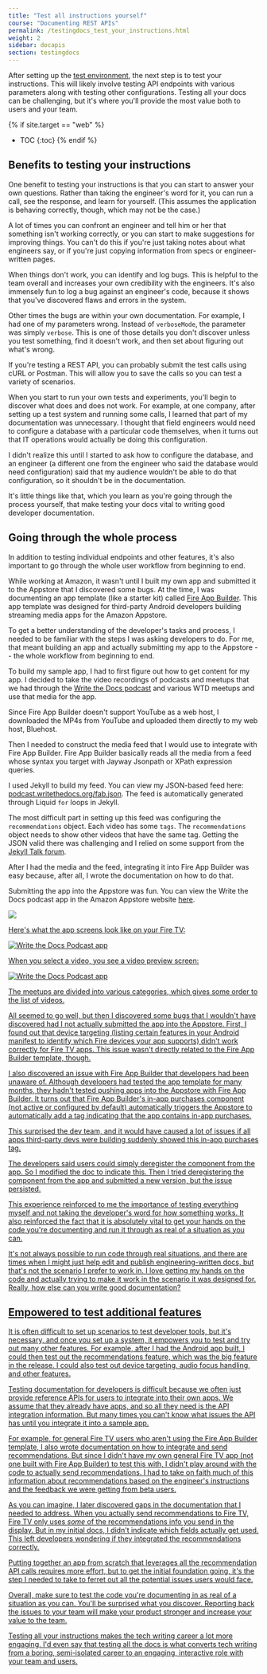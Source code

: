 ```yaml
---
title: "Test all instructions yourself"
course: "Documenting REST APIs"
permalink: /testingdocs_test_your_instructions.html
weight: 2
sidebar: docapis
section: testingdocs
---
```


After setting up the [test environment](testingdocs_test_environment.html), the next step is to test your instructions. This will likely involve testing API endpoints with various parameters along with testing other configurations. Testing all your docs can be challenging, but it's where you'll provide the most value both to users and your team.

{% if site.target == "web" %}
* TOC
{:toc}
{% endif %}

## Benefits to testing your instructions

One benefit to testing your instructions is that you can start to answer your own questions. Rather than taking the engineer's word for it, you can run a call, see the response, and learn for yourself. (This assumes the application is behaving correctly, though, which may not be the case.)

A lot of times you can confront an engineer and tell him or her that something isn't working correctly, or you can start to make suggestions for improving things. You can't do this if you're just taking notes about what engineers say, or if you're just copying information from specs or engineer-written pages.

When things don't work, you can identify and log bugs. This is helpful to the team overall and increases your own credibility with the engineers. It's also immensely fun to log a bug against an engineer's code, because it shows that you've discovered flaws and errors in the system.

Other times the bugs are within your own documentation. For example, I had one of my parameters wrong. Instead of `verboseMode`, the parameter was simply `verbose`. This is one of those details you don't discover unless you test something, find it doesn't work, and then set about figuring out what's wrong.

If you're testing a REST API, you can probably submit the test calls using cURL or Postman. This will allow you to save the calls so you can test a variety of scenarios.

When you start to run your own tests and experiments, you'll begin to discover what does and does not work. For example, at one company, after setting up a test system and running some calls, I learned that part of my documentation was unnecessary. I thought that field engineers would need to configure a database with a particular code themselves, when it turns out that IT operations would actually be doing this configuration.

I didn't realize this until I started to ask how to configure the database, and an engineer (a different one from the engineer who said the database would need configuration) said that my audience wouldn't be able to do that configuration, so it shouldn't be in the documentation.

It's little things like that, which you learn as you're going through the process yourself, that make testing your docs vital to writing good developer documentation.

## Going through the whole process

In addition to testing individual endpoints and other features, it's also important to go through the whole user workflow from beginning to end.

While working at Amazon, it wasn't until I built my own app and submitted it to the Appstore that I discovered some  bugs. At the time, I was documenting an app template (like a starter kit) called [Fire App Builder](https://developer.amazon.com/public/solutions/devices/fire-tv/docs/fire-app-builder-overview). This app template was designed for third-party Android developers building streaming media apps for the Amazon Appstore.

To get a better understanding of the developer's tasks and process, I needed to be familiar with the steps I was asking developers to do. For me, that meant building an app and actually submitting my app to the Appstore -- the whole workflow from beginning to end.

To build my sample app, I had to first figure out how to get content for my app. I decided to take the video recordings of podcasts and meetups that we had through the [Write the Docs podcast](http://podcast.writethedocs.org/) and various WTD meetups and use that media for the app.

Since Fire App Builder doesn't support YouTube as a web host, I downloaded the MP4s from YouTube and uploaded them directly to my web host, Bluehost.

Then I needed to construct the media feed that I would use to integrate with Fire App Builder. Fire App Builder basically reads all the media from a feed whose syntax you target with Jayway Jsonpath or XPath expression queries.

I used Jekyll to build my feed. You can view my JSON-based feed here: [podcast.writethedocs.org/fab.json](http://podcast.writethedocs.org/fab.json). The feed is automatically generated through Liquid `for` loops in Jekyll.

The most difficult part in setting up this feed was configuring the `recommendations` object. Each video has some `tags`. The `recommendations` object needs to show other videos that have the same tag. Getting the JSON valid there was challenging and I relied on some support from the [Jekyll Talk forum](http://talk.jekyllrb.com/t/how-to-exclude-comma-in-last-item-in-for-loop-that-is-prefaced-by-if-condition-and-output-valid-json/380/4).

After I had the media and the feed, integrating it into Fire App Builder was easy because, after all, I wrote the documentation on how to do that.

Submitting the app into the Appstore was fun. You can view the Write the Docs podcast app in the Amazon Appstore website [here](https://www.amazon.com/Id-Rather-Be-Writing-Podcast/dp/B06Y23TNC4/ref=sr_1_1?s=mobile-apps&ie=UTF8&qid=1491708630&sr=1-1&keywords=write+the+docs).

<a href="https://www.amazon.com/Id-Rather-Be-Writing-Podcast/dp/B06Y23TNC4/ref=sr_1_1?s=mobile-apps&ie=UTF8&qid=1491708630&sr=1-1&keywords=write+the+docs"><img src="images/writethedocastfiretvapp.png" />

Here's what the app screens look like on your Fire TV:

<img src="images/wtdpodcastscreenshot1.png" alt="Write the Docs Podcast app" />

When you select a video, you see a video preview screen:

<img src="images/wtdpodcastscreenshot2.png" alt="Write the Docs Podcast app" />

The meetups are divided into various categories, which gives some order to the list of videos.

All seemed to go well, but then I discovered some bugs that I wouldn't have discovered had I not actually submitted the app into the Appstore. First, I found out that device targeting (listing certain features in your Android manifest to identify which Fire devices your app supports) didn't work correctly for Fire TV apps. This issue wasn't directly related to the Fire App Builder template, though.

I also discovered an issue with Fire App Builder that developers had been unaware of. Although developers had tested the app template for many months, they hadn't tested pushing apps into the Appstore with Fire App Builder. It turns out that Fire App Builder's in-app purchases component (not active or configured by default) automatically triggers the Appstore to automatically add a tag indicating that the app contains in-app purchases.

This surprised the dev team, and it would have caused a lot of issues if all apps third-party devs were building suddenly showed this in-app purchases tag.

The developers said users could simply deregister the component from the app. So I modified the doc to indicate this. Then I tried deregistering the component from the app and submitted a new version, but the issue persisted.

This experience reinforced to me the importance of testing everything myself and not taking the developer's word for how something works. It also reinforced the fact that it is absolutely vital to get your hands on the code you're documenting and run it through as real of a situation as you can.

It's not always possible to run code through real situations, and there are times when I might just help edit and publish engineering-written docs, but that's not the scenario I prefer to work in. I love getting my hands on the code and actually trying to make it work in the scenario it was designed for. Really, how else can you write good documentation?

## Empowered to test additional features

It is often difficult to set up scenarios to test developer tools, but it's necessary, and once you set up a system, it empowers you to test and try out many other features. For example, after I had the Android app built, I could then test out the recommendations feature, which was the big feature in the release. I could also test out device targeting, audio focus handling, and other features.

Testing documentation for developers is difficult because we often just provide reference APIs for users to integrate into their own apps. We assume that they already have apps, and so all they need is the API integration information. But many times you can't know what issues the API has until you integrate it into a sample app.

For example, for general Fire TV users who aren't using the Fire App Builder template, I also wrote documentation on how to integrate and send recommendations. But since I didn't have my own general Fire TV app (not one built with Fire App Builder) to test this with, I didn't play around with the code to actually send recommendations. I had to take on faith much of this information about recommendations based on the engineer's instructions and the feedback we were getting from beta users.

As you can imagine, I later discovered gaps in the documentation that I needed to address. When you actually send recommendations to Fire TV, Fire TV only uses *some* of the recommendations info you send in the display. But in my initial docs, I didn't indicate which fields actually get used. This left developers wondering if they integrated the recommendations correctly.

Putting together an app from scratch that leverages all the recommendation API calls requires more effort, but to get the initial foundation going, it's the step I needed to take to ferret out all the potential issues users would face.

Overall, make sure to test the code you're documenting in as real of a situation as you can. You'll be surprised what you discover. Reporting back the issues to your team will make your product stronger and increase your value to the team.

Testing all your instructions makes the tech writing career a lot more engaging. I'd even say that testing all the docs is what converts tech writing from a boring, semi-isolated career to an engaging, interactive role with your team and users.
